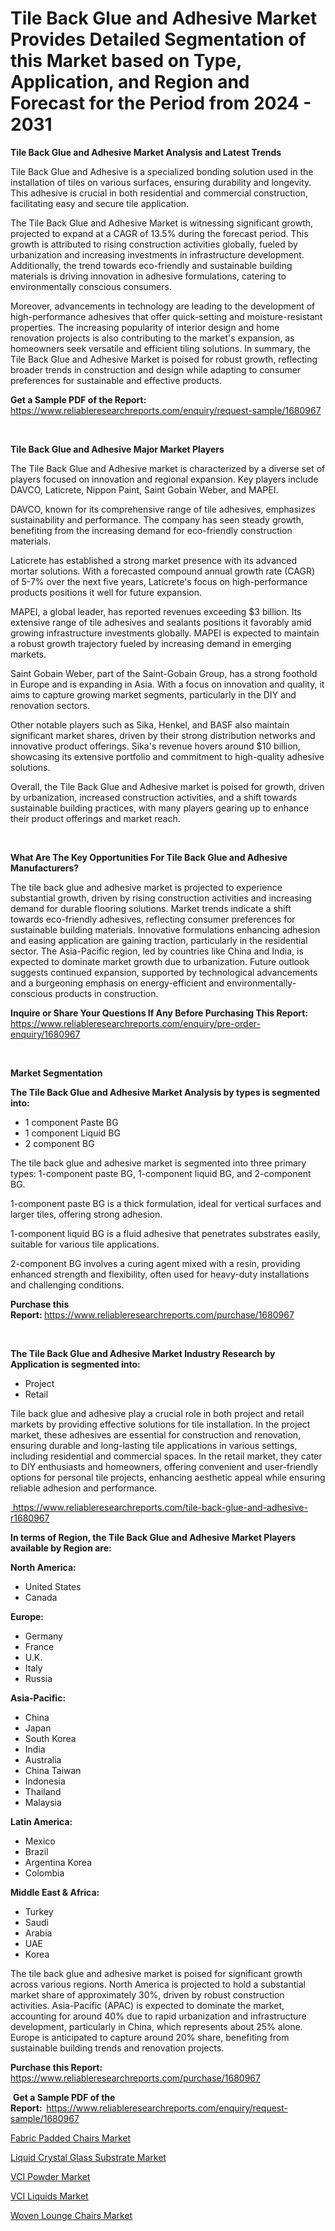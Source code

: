 <p><h1>Tile Back Glue and Adhesive Market Provides Detailed Segmentation of this Market based on Type, Application, and Region and Forecast for the Period from 2024 - 2031</h1></p><p><strong>Tile Back Glue and Adhesive Market Analysis and Latest Trends</strong></p>
<p><p>Tile Back Glue and Adhesive is a specialized bonding solution used in the installation of tiles on various surfaces, ensuring durability and longevity. This adhesive is crucial in both residential and commercial construction, facilitating easy and secure tile application.</p><p>The Tile Back Glue and Adhesive Market is witnessing significant growth, projected to expand at a CAGR of 13.5% during the forecast period. This growth is attributed to rising construction activities globally, fueled by urbanization and increasing investments in infrastructure development. Additionally, the trend towards eco-friendly and sustainable building materials is driving innovation in adhesive formulations, catering to environmentally conscious consumers.</p><p>Moreover, advancements in technology are leading to the development of high-performance adhesives that offer quick-setting and moisture-resistant properties. The increasing popularity of interior design and home renovation projects is also contributing to the market's expansion, as homeowners seek versatile and efficient tiling solutions. In summary, the Tile Back Glue and Adhesive Market is poised for robust growth, reflecting broader trends in construction and design while adapting to consumer preferences for sustainable and effective products.</p></p>
<p><strong>Get a Sample PDF of the Report:&nbsp;</strong> <a href="https://www.reliableresearchreports.com/enquiry/request-sample/1680967?utm_campaign=83&utm_medium=2&utm_source=Github&utm_content=ia&utm_term=04102024&utm_id=tile-back-glue-and-adhesive">https://www.reliableresearchreports.com/enquiry/request-sample/1680967</a></p>
<p>&nbsp;</p>
<p><strong>Tile Back Glue and Adhesive Major Market Players</strong></p>
<p><p>The Tile Back Glue and Adhesive market is characterized by a diverse set of players focused on innovation and regional expansion. Key players include DAVCO, Laticrete, Nippon Paint, Saint Gobain Weber, and MAPEI.</p><p>DAVCO, known for its comprehensive range of tile adhesives, emphasizes sustainability and performance. The company has seen steady growth, benefiting from the increasing demand for eco-friendly construction materials. </p><p>Laticrete has established a strong market presence with its advanced mortar solutions. With a forecasted compound annual growth rate (CAGR) of 5-7% over the next five years, Laticrete's focus on high-performance products positions it well for future expansion.</p><p>MAPEI, a global leader, has reported revenues exceeding $3 billion. Its extensive range of tile adhesives and sealants positions it favorably amid growing infrastructure investments globally. MAPEI is expected to maintain a robust growth trajectory fueled by increasing demand in emerging markets.</p><p>Saint Gobain Weber, part of the Saint-Gobain Group, has a strong foothold in Europe and is expanding in Asia. With a focus on innovation and quality, it aims to capture growing market segments, particularly in the DIY and renovation sectors.</p><p>Other notable players such as Sika, Henkel, and BASF also maintain significant market shares, driven by their strong distribution networks and innovative product offerings. Sika's revenue hovers around $10 billion, showcasing its extensive portfolio and commitment to high-quality adhesive solutions.</p><p>Overall, the Tile Back Glue and Adhesive market is poised for growth, driven by urbanization, increased construction activities, and a shift towards sustainable building practices, with many players gearing up to enhance their product offerings and market reach.</p></p>
<p>&nbsp;</p>
<p><strong>What Are The Key Opportunities For Tile Back Glue and Adhesive Manufacturers?</strong></p>
<p><p>The tile back glue and adhesive market is projected to experience substantial growth, driven by rising construction activities and increasing demand for durable flooring solutions. Market trends indicate a shift towards eco-friendly adhesives, reflecting consumer preferences for sustainable building materials. Innovative formulations enhancing adhesion and easing application are gaining traction, particularly in the residential sector. The Asia-Pacific region, led by countries like China and India, is expected to dominate market growth due to urbanization. Future outlook suggests continued expansion, supported by technological advancements and a burgeoning emphasis on energy-efficient and environmentally-conscious products in construction.</p></p>
<p><strong>Inquire or Share Your Questions If Any Before Purchasing This Report:</strong> <a href="https://www.reliableresearchreports.com/enquiry/pre-order-enquiry/1680967?utm_campaign=83&utm_medium=2&utm_source=Github&utm_content=ia&utm_term=04102024&utm_id=tile-back-glue-and-adhesive">https://www.reliableresearchreports.com/enquiry/pre-order-enquiry/1680967</a></p>
<p>&nbsp;</p>
<p><strong>Market Segmentation</strong></p>
<p><strong>The Tile Back Glue and Adhesive Market Analysis by types is segmented into:</strong></p>
<p><ul><li>1 component Paste BG</li><li>1 component Liquid BG</li><li>2 component BG</li></ul></p>
<p><p>The tile back glue and adhesive market is segmented into three primary types: 1-component paste BG, 1-component liquid BG, and 2-component BG. </p><p>1-component paste BG is a thick formulation, ideal for vertical surfaces and larger tiles, offering strong adhesion. </p><p>1-component liquid BG is a fluid adhesive that penetrates substrates easily, suitable for various tile applications. </p><p>2-component BG involves a curing agent mixed with a resin, providing enhanced strength and flexibility, often used for heavy-duty installations and challenging conditions.</p></p>
<p><strong>Purchase this Report:&nbsp;</strong><a href="https://www.reliableresearchreports.com/purchase/1680967?utm_campaign=83&utm_medium=2&utm_source=Github&utm_content=ia&utm_term=04102024&utm_id=tile-back-glue-and-adhesive">https://www.reliableresearchreports.com/purchase/1680967</a></p>
<p>&nbsp;</p>
<p><strong>The Tile Back Glue and Adhesive Market Industry Research by Application is segmented into:</strong></p>
<p><ul><li>Project</li><li>Retail</li></ul></p>
<p><p>Tile back glue and adhesive play a crucial role in both project and retail markets by providing effective solutions for tile installation. In the project market, these adhesives are essential for construction and renovation, ensuring durable and long-lasting tile applications in various settings, including residential and commercial spaces. In the retail market, they cater to DIY enthusiasts and homeowners, offering convenient and user-friendly options for personal tile projects, enhancing aesthetic appeal while ensuring reliable adhesion and performance.</p></p>
<p><a href="https://www.reliableresearchreports.com/tile-back-glue-and-adhesive-r1680967?utm_campaign=83&utm_medium=2&utm_source=Github&utm_content=ia&utm_term=04102024&utm_id=tile-back-glue-and-adhesive">&nbsp;https://www.reliableresearchreports.com/tile-back-glue-and-adhesive-r1680967</a></p>
<p><strong>In terms of Region, the Tile Back Glue and Adhesive Market Players available by Region are:</strong></p>
<p>
    <p> <strong> North America: </strong>
        <ul>
            <li>United States</li>
            <li>Canada</li>
        </ul>
        </p> 
    <p> <strong> Europe: </strong>
        <ul>
            <li>Germany</li>
            <li>France</li>
            <li>U.K.</li>
            <li>Italy</li>
            <li>Russia</li>
        </ul>
        </p> 
    <p> <strong> Asia-Pacific: </strong>
        <ul>
            <li>China</li>
            <li>Japan</li>
            <li>South Korea</li>
            <li>India</li>
            <li>Australia</li>
            <li>China Taiwan</li>
            <li>Indonesia</li>
            <li>Thailand</li>
            <li>Malaysia</li>
        </ul>
        </p> 
    <p> <strong> Latin America: </strong>
        <ul>
            <li>Mexico</li>
            <li>Brazil</li>
            <li>Argentina Korea</li>
            <li>Colombia</li>
        </ul>
        </p> 
    <p> <strong> Middle East & Africa: </strong>
        <ul>
            <li>Turkey</li>
            <li>Saudi</li>
            <li>Arabia</li>
            <li>UAE</li>
            <li>Korea</li>
        </ul>
    </p>
    </p>
<p><p>The tile back glue and adhesive market is poised for significant growth across various regions. North America is projected to hold a substantial market share of approximately 30%, driven by robust construction activities. Asia-Pacific (APAC) is expected to dominate the market, accounting for around 40% due to rapid urbanization and infrastructure development, particularly in China, which represents about 25% alone. Europe is anticipated to capture around 20% share, benefiting from sustainable building trends and renovation projects.</p></p>
<p><strong>Purchase this Report: </strong><a href="https://www.reliableresearchreports.com/purchase/1680967?utm_campaign=83&utm_medium=2&utm_source=Github&utm_content=ia&utm_term=04102024&utm_id=tile-back-glue-and-adhesive">https://www.reliableresearchreports.com/purchase/1680967</a></p>
<p>&nbsp;<strong>Get a Sample PDF of the Report:&nbsp;&nbsp;</strong><a href="https://www.reliableresearchreports.com/enquiry/request-sample/1680967?utm_campaign=83&utm_medium=2&utm_source=Github&utm_content=ia&utm_term=04102024&utm_id=tile-back-glue-and-adhesive">https://www.reliableresearchreports.com/enquiry/request-sample/1680967</a></p>
<p><strong></strong></p>
<p><p><a href="https://www.linkedin.com/pulse/fabric-padded-chairs-revenue-growth-report-2024-2031-s2jsc?utm_campaign=83&utm_medium=2&utm_source=Github&utm_content=ia&utm_term=04102024&utm_id=tile-back-glue-and-adhesive">Fabric Padded Chairs Market</a></p><p><a href="https://issuu.com/reportprime-2/docs/liquid-crystal-glass-substrate-mark_53a94c052f0b04?utm_campaign=83&utm_medium=2&utm_source=Github&utm_content=ia&utm_term=04102024&utm_id=tile-back-glue-and-adhesive">Liquid Crystal Glass Substrate Market</a></p><p><a href="https://github.com/jordond5lezama/Market-Research-Report-List-1/blob/main/vci-powder-market.md?utm_campaign=83&utm_medium=2&utm_source=Github&utm_content=ia&utm_term=04102024&utm_id=tile-back-glue-and-adhesive">VCI Powder Market</a></p><p><a href="https://github.com/MoonZANDRA/Market-Research-Report-List-1/blob/main/vci-liquids-market.md?utm_campaign=83&utm_medium=2&utm_source=Github&utm_content=ia&utm_term=04102024&utm_id=tile-back-glue-and-adhesive">VCI Liquids Market</a></p><p><a href="https://www.linkedin.com/pulse/woven-lounge-chairs-market-industry-landscape-growth-0wgjc?utm_campaign=83&utm_medium=2&utm_source=Github&utm_content=ia&utm_term=04102024&utm_id=tile-back-glue-and-adhesive">Woven Lounge Chairs Market</a></p></p>